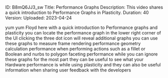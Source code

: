 ID: B8mQ6JJ3_sw
Title: Performance Graphs
Description: This video shares a quick introduction to Performance Graphs in Plasticity.
Duration: 40
Version: 
Uploaded: 2023-04-24

yum yum
Floyd here with a quick introduction to
Performance graphs and plasticity you
can locate the performance graph in the
lower right corner of the UI clicking
the three dot icon will reveal
additional graphs you can use these
graphs to measure frame rendering
performance geometry calculation
performance when performing actions such
as a fillet or Boolean and nurbs to
polygon faceting performance while you
can ignore these graphs for the most
part they can be useful to see what your
Hardware performance is while using
plasticity and they can also be useful
information when sharing user feedback
with the developers